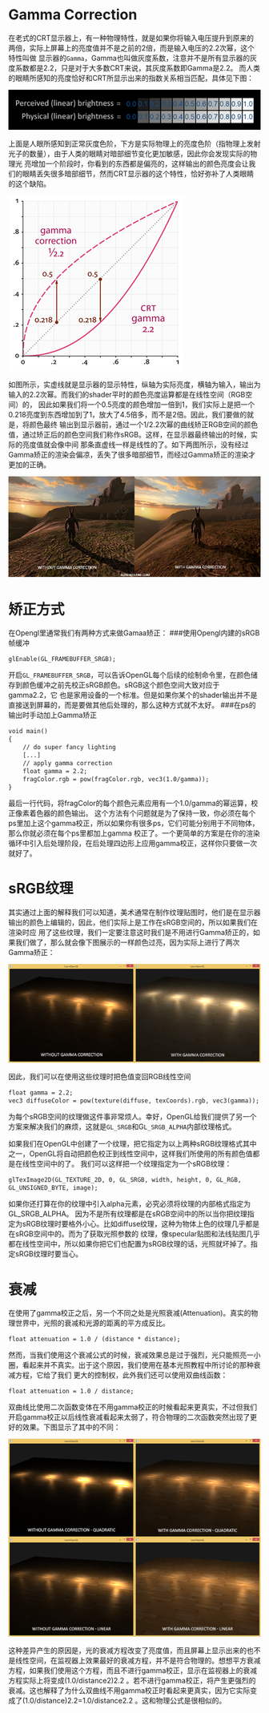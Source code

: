 # Gamma Correction
在老式的CRT显示器上，有一种物理特性，就是如果你将输入电压提升到原来的两倍，实际上屏幕上的亮度值并不是之前的2倍，而是输入电压的2.2次幂，这个特性叫做
显示器的`Gamma`，Gamma也叫做灰度系数，注意并不是所有显示器的灰度系数都是2.2，只是对于大多数CRT来说，其灰度系数即Gamma是2.2。
而人类的眼睛所感知的亮度恰好和CRT所显示出来的指数关系相当匹配，具体见下图：

![gamma_correction_brightness](res/gamma_correction_brightness.png)

上面是人眼所感知到正常灰度色阶，下方是实际物理上的亮度色阶（指物理上发射光子的数量），由于人类的眼睛对暗部细节变化更加敏感，因此你会发现实际的物理光
亮增加一个阶段时，你看到的东西都是偏亮的，这样输出的颜色亮度会让我们的眼睛丢失很多暗部细节，然而CRT显示器的这个特性，恰好弥补了人类眼睛的这个缺陷。

![gamma_correction_gamma_curves](res/gamma_correction_gamma_curves.png)

如图所示，实虚线就是显示器的显示特性，纵轴为实际亮度，横轴为输入，输出为输入的2.2次幂。而我们的shader平时的颜色亮度运算都是在线性空间（RGB空间）的，
因此如果我们将一个0.5亮度的颜色增加一倍到1，我们实际上是把一个0.218亮度到东西增加到了1，放大了4.5倍多，而不是2倍。因此，我们要做的就是，将颜色最终
输出到显示器前，通过一个1/2.2次幂的曲线矫正RGB空间的颜色值，通过矫正后的颜色空间我们称作sRGB。这样，在显示器最终输出的时候，实际的亮度值就会像中间
那条直虚线一样是线性的了。如下两图所示，没有经过Gamma矫正的渲染会偏凉，丢失了很多暗部细节，而经过Gamma矫正的渲染才更加的正确。

![gamma_correction_example](res/gamma_correction_example.png)

# 矫正方式
在Opengl里通常我们有两种方式来做Gamaa矫正：
###使用Opengl内建的sRGB帧缓冲
```
glEnable(GL_FRAMEBUFFER_SRGB);
```
开启`GL_FRAMEBUFFER_SRGB`，可以告诉OpenGL每个后续的绘制命令里，在颜色储存到颜色缓冲之前先校正sRGB颜色。sRGB这个颜色空间大致对应于gamma2.2，它
也是家用设备的一个标准。但是如果你某个的shader输出并不是直接送到屏幕的，而是要做其他后处理的，那么这种方式就不太好。
###在ps的输出时手动加上Gamma矫正
```
void main()
{
    // do super fancy lighting 
    [...]
    // apply gamma correction
    float gamma = 2.2;
    fragColor.rgb = pow(fragColor.rgb, vec3(1.0/gamma));
}
```
最后一行代码，将fragColor的每个颜色元素应用有一个1.0/gamma的幂运算，校正像素着色器的颜色输出。
这个方法有个问题就是为了保持一致，你必须在每个ps里加上这个gamma校正，所以如果你有很多ps，它们可能分别用于不同物体，那么你就必须在每个ps里都加上gamma
校正了。一个更简单的方案是在你的渲染循环中引入后处理阶段，在后处理四边形上应用gamma校正，这样你只要做一次就好了。

# sRGB纹理
其实通过上面的解释我们可以知道，美术通常在制作纹理贴图时，他们是在显示器输出的颜色上编辑的，因此，他们实际上是工作在sRGB空间的，所以如果我们在渲染时应
用了这些纹理，我们一定要注意这时我们是不用进行Gamma矫正的，如果我们做了，那么就会像下图展示的一样颜色过亮，因为实际上进行了两次Gamma矫正：

![gamma_correction_srgbtextures](res/gamma_correction_srgbtextures.png)

因此，我们可以在使用这些纹理时把色值变回RGB线性空间
```
float gamma = 2.2;
vec3 diffuseColor = pow(texture(diffuse, texCoords).rgb, vec3(gamma));
```
为每个sRGB空间的纹理做这件事非常烦人。幸好，OpenGL给我们提供了另一个方案来解决我们的麻烦，这就是`GL_SRGB`和G`L_SRGB_ALPHA`内部纹理格式。

如果我们在OpenGL中创建了一个纹理，把它指定为以上两种sRGB纹理格式其中之一，OpenGL将自动把颜色校正到线性空间中，这样我们所使用的所有颜色值都是在线性空间中的了。
我们可以这样把一个纹理指定为一个sRGB纹理：
```
glTexImage2D(GL_TEXTURE_2D, 0, GL_SRGB, width, height, 0, GL_RGB, GL_UNSIGNED_BYTE, image);
```
如果你还打算在你的纹理中引入alpha元素，必究必须将纹理的内部格式指定为GL_SRGB_ALPHA。
因为不是所有纹理都是在sRGB空间中的所以当你把纹理指定为sRGB纹理时要格外小心。比如diffuse纹理，这种为物体上色的纹理几乎都是在sRGB空间中的。而为了获取光照参数的
纹理，像specular贴图和法线贴图几乎都在线性空间中，所以如果你把它们也配置为sRGB纹理的话，光照就坏掉了。指定sRGB纹理时要当心。

# 衰减
在使用了gamma校正之后，另一个不同之处是光照衰减(Attenuation)。真实的物理世界中，光照的衰减和光源的距离的平方成反比。
```
float attenuation = 1.0 / (distance * distance);
```
然而，当我们使用这个衰减公式的时候，衰减效果总是过于强烈，光只能照亮一小圈，看起来并不真实。出于这个原因，我们使用在基本光照教程中所讨论的那种衰减方程，它给了我们
更大的控制权，此外我们还可以使用双曲线函数：
```
float attenuation = 1.0 / distance;
```
双曲线比使用二次函数变体在不用gamma校正的时候看起来更真实，不过但我们开启gamma校正以后线性衰减看起来太弱了，符合物理的二次函数突然出现了更好的效果。下图显示了其中的不同：

![gamma_correction_attenuation](res/gamma_correction_attenuation.png)

这种差异产生的原因是，光的衰减方程改变了亮度值，而且屏幕上显示出来的也不是线性空间，在监视器上效果最好的衰减方程，并不是符合物理的。想想平方衰减方程，如果我们使用这个方程，而且不进行gamma校正，显示在监视器上的衰减方程实际上将变成(1.0/distance2)2.2
。若不进行gamma校正，将产生更强烈的衰减。这也解释了为什么双曲线不用gamma校正时看起来更真实，因为它实际变成了(1.0/distance)2.2=1.0/distance2.2
。这和物理公式是很相似的。